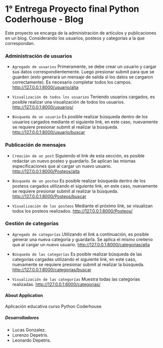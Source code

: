 

# 1° Entrega Proyecto final Python Coderhouse - Blog

Este proyecto se encarga de la administración de artículos y publicaciones en un blog. Considerando los usuarios, posteos y categorías a la que correspondan.

### Administración de usuarios

- `Agregado de usuarios`
Primeramente, se debe crear un usuario y cargar sus datos correspondientemente. Luego presionar submit para que se guarden (esto generará un mensaje de salida si los datos se cargaron correctamente). Es necesario completar todos los campos.
http://127.0.0.1:8000/usuario/alta

- `Visualización de todos los usuarios`
Teniendo usuarios cargados, es posible realizar una visualización de todos los usuarios. 
http://127.0.0.1:8000/usuarios/

- `Búsqueda de un usuario`
Es posible realizar búsqueda dentro de los usuarios cargados mediante el siguiente link, en este caso, nuevamente se requiere presionar submit al realizar la búsqueda.
http://127.0.0.1:8000/usuario/buscar

### Publicación de mensajes
- `Creación de un post`
Siguiendo el link de esta sección, es posible redactar un nuevo posteo y guardarlo. Se aplican las mismas especificaciones que al cargar un nuevo usuario.
http://127.0.0.1:8000/Posteos/alta

- `Búsqueda de un posteo`
Es posible realizar búsqueda dentro de los posteos cargados utilizando el siguiente link, en este caso, nuevamente se requiere presionar submit al realizar la búsqueda.
http://127.0.0.1:8000/Posteos/buscar

- `Visualización de los posteos`
Mediante el próximo link, se visualizan todos los posteos realizados.
http://127.0.0.1:8000/Posteos/


### Gestión de categorías
- `Agregado de categorías`
Utilizando el  link a continuación, es posible generar una nueva categoría y guardarla. Se aplica el mismo creiterio que al cargar un nuevo usuario.
http://127.0.0.1:8000/categorias/alta

- `Búsqueda de las categorías`
Es posible realizar búsqueda de las categorias cargadas utilizando el siguiente link, en este caso, nuevamente se requiere presionar submit al realizar la búsqueda.
http://127.0.0.1:8000/categorias/buscar

- `Visualización de las categorías` 
Muestra todas las categorías realizadas.
http://127.0.0.1:8000/categorias/






#### About Application

Aplicación educativa curso Python Coderhouse

##### Desarrolladores

- Lucas Gonzalez.
- Lorenzo Depetris.
- Leonardo Depetris.


